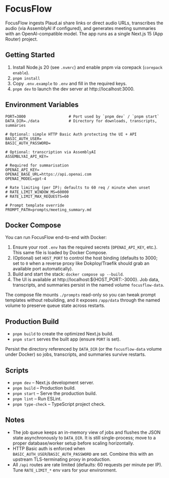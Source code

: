 # FocusFlow

FocusFlow ingests Plaud.ai share links or direct audio URLs, transcribes the audio (via AssemblyAI if configured), and generates meeting summaries with an OpenAI-compatible model. The app runs as a single Next.js 15 (App Router) project.

## Getting Started

1. Install Node.js 20 (see `.nvmrc`) and enable pnpm via corepack (`corepack enable`).
2. `pnpm install`
3. Copy `.env.example` to `.env` and fill in the required keys.
4. `pnpm dev` to launch the dev server at http://localhost:3000.

## Environment Variables

```
PORT=3000                   # Port used by `pnpm dev` / `pnpm start`
DATA_DIR=./data             # Directory for downloads, transcripts, summaries

# Optional: simple HTTP Basic Auth protecting the UI + API
BASIC_AUTH_USER=
BASIC_AUTH_PASSWORD=

# Optional: transcription via AssemblyAI
ASSEMBLYAI_API_KEY=

# Required for summarisation
OPENAI_API_KEY=
OPENAI_BASE_URL=https://api.openai.com
OPENAI_MODEL=gpt-4

# Rate limiting (per IP); defaults to 60 req / minute when unset
# RATE_LIMIT_WINDOW_MS=60000
# RATE_LIMIT_MAX_REQUESTS=60

# Prompt template override
PROMPT_PATH=prompts/meeting_summary.md
```

## Docker Compose

You can run FocusFlow end-to-end with Docker:

1. Ensure your root `.env` has the required secrets (`OPENAI_API_KEY`, etc.). This same file is loaded by Docker Compose.
2. (Optional) set `HOST_PORT` to control the host binding (defaults to 3000; set to `0` when a reverse proxy like Dokploy/Traefik should grab an available port automatically).
3. Build and start the stack: `docker compose up --build`.
4. The UI is available at http://localhost:${HOST_PORT:-3000}. Job data, transcripts, and summaries persist in the named volume `focusflow-data`.

The compose file mounts `./prompts` read-only so you can tweak prompt templates without rebuilding, and it exposes `/app/data` through the named volume to preserve queue state across restarts.

## Production Build

- `pnpm build` to create the optimized Next.js build.
- `pnpm start` serves the built app (ensure `PORT` is set).

Persist the directory referenced by `DATA_DIR` (or the `focusflow-data` volume under Docker) so jobs, transcripts, and summaries survive restarts.

## Scripts

- `pnpm dev` – Next.js development server.
- `pnpm build` – Production build.
- `pnpm start` – Serve the production build.
- `pnpm lint` – Run ESLint.
- `pnpm type-check` – TypeScript project check.

## Notes

- The job queue keeps an in-memory view of jobs and flushes the JSON state asynchronously to `DATA_DIR`. It is still single-process; move to a proper database/worker setup before scaling horizontally.
- HTTP Basic auth is enforced when `BASIC_AUTH_USER`/`BASIC_AUTH_PASSWORD` are set. Combine this with an upstream TLS-terminating proxy in production.
- All `/api` routes are rate limited (defaults: 60 requests per minute per IP). Tune `RATE_LIMIT_*` env vars for your environment.
